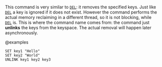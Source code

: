 This command is very similar to [`DEL`](./del): it removes the specified keys.
Just like [`DEL`](./del) a key is ignored if it does not exist. However the command
performs the actual memory reclaiming in a different thread, so it is not
blocking, while [`DEL`](./del) is. This is where the command name comes from: the
command just **unlinks** the keys from the keyspace. The actual removal
will happen later asynchronously.

@examples

```cli
SET key1 "Hello"
SET key2 "World"
UNLINK key1 key2 key3
```

